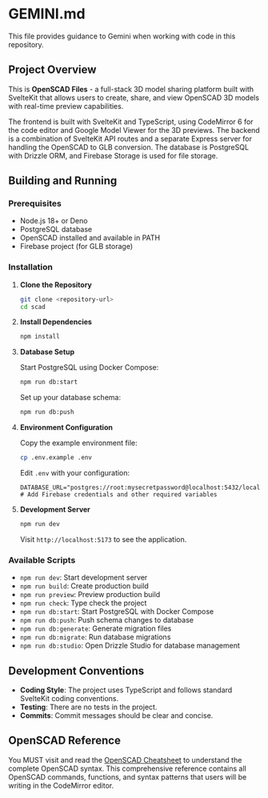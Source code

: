 # GEMINI.md

This file provides guidance to Gemini when working with code in this repository.

## Project Overview

This is **OpenSCAD Files** - a full-stack 3D model sharing platform built with
SvelteKit that allows users to create, share, and view OpenSCAD 3D models with
real-time preview capabilities.

The frontend is built with SvelteKit and TypeScript, using CodeMirror 6 for the
code editor and Google Model Viewer for the 3D previews. The backend is a
combination of SvelteKit API routes and a separate Express server for handling
the OpenSCAD to GLB conversion. The database is PostgreSQL with Drizzle ORM, and
Firebase Storage is used for file storage.

## Building and Running

### Prerequisites

- Node.js 18+ or Deno
- PostgreSQL database
- OpenSCAD installed and available in PATH
- Firebase project (for GLB storage)

### Installation

1. **Clone the Repository**

   ```bash
   git clone <repository-url>
   cd scad
   ```

2. **Install Dependencies**

   ```bash
   npm install
   ```

3. **Database Setup**

   Start PostgreSQL using Docker Compose:

   ```bash
   npm run db:start
   ```

   Set up your database schema:

   ```bash
   npm run db:push
   ```

4. **Environment Configuration**

   Copy the example environment file:

   ```bash
   cp .env.example .env
   ```

   Edit `.env` with your configuration:

   ```env
   DATABASE_URL="postgres://root:mysecretpassword@localhost:5432/local"
   # Add Firebase credentials and other required variables
   ```

5. **Development Server**

   ```bash
   npm run dev
   ```

   Visit `http://localhost:5173` to see the application.

### Available Scripts

- `npm run dev`: Start development server
- `npm run build`: Create production build
- `npm run preview`: Preview production build
- `npm run check`: Type check the project
- `npm run db:start`: Start PostgreSQL with Docker Compose
- `npm run db:push`: Push schema changes to database
- `npm run db:generate`: Generate migration files
- `npm run db:migrate`: Run database migrations
- `npm run db:studio`: Open Drizzle Studio for database management

## Development Conventions

- **Coding Style**: The project uses TypeScript and follows standard SvelteKit
  coding conventions.
- **Testing**: There are no tests in the project.
- **Commits**: Commit messages should be clear and concise.

## OpenSCAD Reference

You MUST visit and read the
[OpenSCAD Cheatsheet](https://raw.githubusercontent.com/openscad/openscad.github.com/refs/heads/main/cheatsheet/index.html)
to understand the complete OpenSCAD syntax. This comprehensive reference
contains all OpenSCAD commands, functions, and syntax patterns that users will
be writing in the CodeMirror editor.
